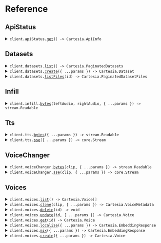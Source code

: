 # Reference

## ApiStatus

<details><summary><code>client.apiStatus.<a href="/src/api/resources/apiStatus/client/Client.ts">get</a>() -> Cartesia.ApiInfo</code></summary>
<dl>
<dd>

#### 🔌 Usage

<dl>
<dd>

<dl>
<dd>

```typescript
await client.apiStatus.get();
```

</dd>
</dl>
</dd>
</dl>

#### ⚙️ Parameters

<dl>
<dd>

<dl>
<dd>

**requestOptions:** `ApiStatus.RequestOptions`

</dd>
</dl>
</dd>
</dl>

</dd>
</dl>
</details>

## Datasets

<details><summary><code>client.datasets.<a href="/src/api/resources/datasets/client/Client.ts">list</a>() -> Cartesia.PaginatedDatasets</code></summary>
<dl>
<dd>

#### 🔌 Usage

<dl>
<dd>

<dl>
<dd>

```typescript
await client.datasets.list();
```

</dd>
</dl>
</dd>
</dl>

#### ⚙️ Parameters

<dl>
<dd>

<dl>
<dd>

**requestOptions:** `Datasets.RequestOptions`

</dd>
</dl>
</dd>
</dl>

</dd>
</dl>
</details>

<details><summary><code>client.datasets.<a href="/src/api/resources/datasets/client/Client.ts">create</a>({ ...params }) -> Cartesia.Dataset</code></summary>
<dl>
<dd>

#### 🔌 Usage

<dl>
<dd>

<dl>
<dd>

```typescript
await client.datasets.create({
    name: "name",
});
```

</dd>
</dl>
</dd>
</dl>

#### ⚙️ Parameters

<dl>
<dd>

<dl>
<dd>

**request:** `Cartesia.CreateDatasetRequest`

</dd>
</dl>

<dl>
<dd>

**requestOptions:** `Datasets.RequestOptions`

</dd>
</dl>
</dd>
</dl>

</dd>
</dl>
</details>

<details><summary><code>client.datasets.<a href="/src/api/resources/datasets/client/Client.ts">listFiles</a>(id) -> Cartesia.PaginatedDatasetFiles</code></summary>
<dl>
<dd>

#### 🔌 Usage

<dl>
<dd>

<dl>
<dd>

```typescript
await client.datasets.listFiles("id");
```

</dd>
</dl>
</dd>
</dl>

#### ⚙️ Parameters

<dl>
<dd>

<dl>
<dd>

**id:** `string`

</dd>
</dl>

<dl>
<dd>

**requestOptions:** `Datasets.RequestOptions`

</dd>
</dl>
</dd>
</dl>

</dd>
</dl>
</details>

## Infill

<details><summary><code>client.infill.<a href="/src/api/resources/infill/client/Client.ts">bytes</a>(leftAudio, rightAudio, { ...params }) -> stream.Readable</code></summary>
<dl>
<dd>

#### 📝 Description

<dl>
<dd>

<dl>
<dd>

Generate audio that smoothly connects two existing audio segments. This is useful for inserting new speech between existing speech segments while maintaining natural transitions.

**The cost is 1 credit per character of the infill text plus a fixed cost of 300 credits.**

Only the `sonic-preview` model is supported for infill at this time.

At least one of `left_audio` or `right_audio` must be provided.

As with all generative models, there's some inherent variability, but here's some tips we recommend to get the best results from infill:

- Use longer infill transcripts
    - This gives the model more flexibility to adapt to the rest of the audio
- Target natural pauses in the audio when deciding where to clip
    - This means you don't need word-level timestamps to be as precise
- Clip right up to the start and end of the audio segment you want infilled, keeping as much silence in the left/right audio segments as possible
    - This helps the model generate more natural transitions
      </dd>
      </dl>
      </dd>
      </dl>

#### 🔌 Usage

<dl>
<dd>

<dl>
<dd>

```typescript
await client.infill.bytes(fs.createReadStream("/path/to/your/file"), fs.createReadStream("/path/to/your/file"), {
    modelId: "sonic-preview",
    language: "en",
    transcript: "middle segment",
    voiceId: "694f9389-aac1-45b6-b726-9d9369183238",
    outputFormatContainer: "mp3",
    outputFormatSampleRate: 44100,
    outputFormatBitRate: 128000,
    voiceExperimentalControlsSpeed: "slowest",
    voiceExperimentalControlsEmotion: ["surprise:high", "curiosity:high"],
});
```

</dd>
</dl>
</dd>
</dl>

#### ⚙️ Parameters

<dl>
<dd>

<dl>
<dd>

**leftAudio:** `File | fs.ReadStream | Blob`

</dd>
</dl>

<dl>
<dd>

**rightAudio:** `File | fs.ReadStream | Blob`

</dd>
</dl>

<dl>
<dd>

**request:** `Cartesia.InfillBytesRequest`

</dd>
</dl>

<dl>
<dd>

**requestOptions:** `Infill.RequestOptions`

</dd>
</dl>
</dd>
</dl>

</dd>
</dl>
</details>

## Tts

<details><summary><code>client.tts.<a href="/src/api/resources/tts/client/Client.ts">bytes</a>({ ...params }) -> stream.Readable</code></summary>
<dl>
<dd>

#### 🔌 Usage

<dl>
<dd>

<dl>
<dd>

```typescript
await client.tts.bytes({
    modelId: "sonic-english",
    transcript: "Hello, world!",
    voice: {
        mode: "id",
        id: "694f9389-aac1-45b6-b726-9d9369183238",
    },
    language: "en",
    outputFormat: {
        container: "mp3",
        sampleRate: 44100,
        bitRate: 128000,
    },
});
```

</dd>
</dl>
</dd>
</dl>

#### ⚙️ Parameters

<dl>
<dd>

<dl>
<dd>

**request:** `Cartesia.TtsRequest`

</dd>
</dl>

<dl>
<dd>

**requestOptions:** `Tts.RequestOptions`

</dd>
</dl>
</dd>
</dl>

</dd>
</dl>
</details>

<details><summary><code>client.tts.<a href="/src/api/resources/tts/client/Client.ts">sse</a>({ ...params }) -> core.Stream<Cartesia.WebSocketResponse></code></summary>
<dl>
<dd>

#### 🔌 Usage

<dl>
<dd>

<dl>
<dd>

```typescript
const response = await client.tts.sse({
    modelId: "sonic-english",
    transcript: "Hello, world!",
    voice: {
        mode: "id",
        id: "694f9389-aac1-45b6-b726-9d9369183238",
    },
    language: "en",
    outputFormat: {
        container: "raw",
        sampleRate: 44100,
        encoding: "pcm_f32le",
    },
});
for await (const item of response) {
    console.log(item);
}
```

</dd>
</dl>
</dd>
</dl>

#### ⚙️ Parameters

<dl>
<dd>

<dl>
<dd>

**request:** `Cartesia.TtsRequest`

</dd>
</dl>

<dl>
<dd>

**requestOptions:** `Tts.RequestOptions`

</dd>
</dl>
</dd>
</dl>

</dd>
</dl>
</details>

## VoiceChanger

<details><summary><code>client.voiceChanger.<a href="/src/api/resources/voiceChanger/client/Client.ts">bytes</a>(clip, { ...params }) -> stream.Readable</code></summary>
<dl>
<dd>

#### 📝 Description

<dl>
<dd>

<dl>
<dd>

Takes an audio file of speech, and returns an audio file of speech spoken with the same intonation, but with a different voice.

This endpoint is priced at 15 characters per second of input audio.

</dd>
</dl>
</dd>
</dl>

#### 🔌 Usage

<dl>
<dd>

<dl>
<dd>

```typescript
await client.voiceChanger.bytes(fs.createReadStream("/path/to/your/file"), {
    voiceId: "694f9389-aac1-45b6-b726-9d9369183238",
    outputFormatContainer: "mp3",
    outputFormatSampleRate: 44100,
    outputFormatBitRate: 128000,
});
```

</dd>
</dl>
</dd>
</dl>

#### ⚙️ Parameters

<dl>
<dd>

<dl>
<dd>

**clip:** `File | fs.ReadStream | Blob`

</dd>
</dl>

<dl>
<dd>

**request:** `Cartesia.VoiceChangerBytesRequest`

</dd>
</dl>

<dl>
<dd>

**requestOptions:** `VoiceChanger.RequestOptions`

</dd>
</dl>
</dd>
</dl>

</dd>
</dl>
</details>

<details><summary><code>client.voiceChanger.<a href="/src/api/resources/voiceChanger/client/Client.ts">sse</a>(clip, { ...params }) -> core.Stream<Cartesia.StreamingResponse></code></summary>
<dl>
<dd>

#### 🔌 Usage

<dl>
<dd>

<dl>
<dd>

```typescript
const response = await client.voiceChanger.sse(fs.createReadStream("/path/to/your/file"), {
    voiceId: "694f9389-aac1-45b6-b726-9d9369183238",
    outputFormatContainer: "mp3",
    outputFormatSampleRate: 44100,
    outputFormatBitRate: 128000,
});
for await (const item of response) {
    console.log(item);
}
```

</dd>
</dl>
</dd>
</dl>

#### ⚙️ Parameters

<dl>
<dd>

<dl>
<dd>

**clip:** `File | fs.ReadStream | Blob`

</dd>
</dl>

<dl>
<dd>

**request:** `Cartesia.VoiceChangerSseRequest`

</dd>
</dl>

<dl>
<dd>

**requestOptions:** `VoiceChanger.RequestOptions`

</dd>
</dl>
</dd>
</dl>

</dd>
</dl>
</details>

## Voices

<details><summary><code>client.voices.<a href="/src/api/resources/voices/client/Client.ts">list</a>() -> Cartesia.Voice[]</code></summary>
<dl>
<dd>

#### 🔌 Usage

<dl>
<dd>

<dl>
<dd>

```typescript
await client.voices.list();
```

</dd>
</dl>
</dd>
</dl>

#### ⚙️ Parameters

<dl>
<dd>

<dl>
<dd>

**requestOptions:** `Voices.RequestOptions`

</dd>
</dl>
</dd>
</dl>

</dd>
</dl>
</details>

<details><summary><code>client.voices.<a href="/src/api/resources/voices/client/Client.ts">clone</a>(clip, { ...params }) -> Cartesia.VoiceMetadata</code></summary>
<dl>
<dd>

#### 📝 Description

<dl>
<dd>

<dl>
<dd>

Clone a voice from an audio clip. This endpoint has two modes, stability and similarity.

Similarity mode clones are more similar to the source clip, but may reproduce background noise. For these, use an audio clip about 5 seconds long.

Stability mode clones are more stable, but may not sound as similar to the source clip. For these, use an audio clip 10-20 seconds long.

</dd>
</dl>
</dd>
</dl>

#### 🔌 Usage

<dl>
<dd>

<dl>
<dd>

```typescript
await client.voices.clone(fs.createReadStream("/path/to/your/file"), {
    name: "A high-stability cloned voice",
    description: "Copied from Cartesia docs",
    mode: "stability",
    language: "en",
    enhance: true,
});
```

</dd>
</dl>
</dd>
</dl>

#### ⚙️ Parameters

<dl>
<dd>

<dl>
<dd>

**clip:** `File | fs.ReadStream | Blob`

</dd>
</dl>

<dl>
<dd>

**request:** `Cartesia.CloneVoiceRequest`

</dd>
</dl>

<dl>
<dd>

**requestOptions:** `Voices.RequestOptions`

</dd>
</dl>
</dd>
</dl>

</dd>
</dl>
</details>

<details><summary><code>client.voices.<a href="/src/api/resources/voices/client/Client.ts">delete</a>(id) -> void</code></summary>
<dl>
<dd>

#### 🔌 Usage

<dl>
<dd>

<dl>
<dd>

```typescript
await client.voices.delete("id");
```

</dd>
</dl>
</dd>
</dl>

#### ⚙️ Parameters

<dl>
<dd>

<dl>
<dd>

**id:** `Cartesia.VoiceId`

</dd>
</dl>

<dl>
<dd>

**requestOptions:** `Voices.RequestOptions`

</dd>
</dl>
</dd>
</dl>

</dd>
</dl>
</details>

<details><summary><code>client.voices.<a href="/src/api/resources/voices/client/Client.ts">update</a>(id, { ...params }) -> Cartesia.Voice</code></summary>
<dl>
<dd>

#### 🔌 Usage

<dl>
<dd>

<dl>
<dd>

```typescript
await client.voices.update("id", {
    name: "name",
    description: "description",
});
```

</dd>
</dl>
</dd>
</dl>

#### ⚙️ Parameters

<dl>
<dd>

<dl>
<dd>

**id:** `Cartesia.VoiceId`

</dd>
</dl>

<dl>
<dd>

**request:** `Cartesia.UpdateVoiceRequest`

</dd>
</dl>

<dl>
<dd>

**requestOptions:** `Voices.RequestOptions`

</dd>
</dl>
</dd>
</dl>

</dd>
</dl>
</details>

<details><summary><code>client.voices.<a href="/src/api/resources/voices/client/Client.ts">get</a>(id) -> Cartesia.Voice</code></summary>
<dl>
<dd>

#### 🔌 Usage

<dl>
<dd>

<dl>
<dd>

```typescript
await client.voices.get("id");
```

</dd>
</dl>
</dd>
</dl>

#### ⚙️ Parameters

<dl>
<dd>

<dl>
<dd>

**id:** `Cartesia.VoiceId`

</dd>
</dl>

<dl>
<dd>

**requestOptions:** `Voices.RequestOptions`

</dd>
</dl>
</dd>
</dl>

</dd>
</dl>
</details>

<details><summary><code>client.voices.<a href="/src/api/resources/voices/client/Client.ts">localize</a>({ ...params }) -> Cartesia.EmbeddingResponse</code></summary>
<dl>
<dd>

#### 🔌 Usage

<dl>
<dd>

<dl>
<dd>

```typescript
await client.voices.localize({
    embedding: [1.1, 1.1],
    language: "en",
    originalSpeakerGender: "male",
    dialect: undefined,
});
```

</dd>
</dl>
</dd>
</dl>

#### ⚙️ Parameters

<dl>
<dd>

<dl>
<dd>

**request:** `Cartesia.LocalizeVoiceRequest`

</dd>
</dl>

<dl>
<dd>

**requestOptions:** `Voices.RequestOptions`

</dd>
</dl>
</dd>
</dl>

</dd>
</dl>
</details>

<details><summary><code>client.voices.<a href="/src/api/resources/voices/client/Client.ts">mix</a>({ ...params }) -> Cartesia.EmbeddingResponse</code></summary>
<dl>
<dd>

#### 🔌 Usage

<dl>
<dd>

<dl>
<dd>

```typescript
await client.voices.mix({
    voices: [
        {
            id: "id",
            weight: 1.1,
        },
        {
            id: "id",
            weight: 1.1,
        },
    ],
});
```

</dd>
</dl>
</dd>
</dl>

#### ⚙️ Parameters

<dl>
<dd>

<dl>
<dd>

**request:** `Cartesia.MixVoicesRequest`

</dd>
</dl>

<dl>
<dd>

**requestOptions:** `Voices.RequestOptions`

</dd>
</dl>
</dd>
</dl>

</dd>
</dl>
</details>

<details><summary><code>client.voices.<a href="/src/api/resources/voices/client/Client.ts">create</a>({ ...params }) -> Cartesia.Voice</code></summary>
<dl>
<dd>

#### 📝 Description

<dl>
<dd>

<dl>
<dd>

Create voice from raw features. If you'd like to clone a voice from an audio file, please use Clone Voice instead.

</dd>
</dl>
</dd>
</dl>

#### 🔌 Usage

<dl>
<dd>

<dl>
<dd>

```typescript
await client.voices.create({
    name: "My Custom Voice",
    description: "A custom voice created through the API",
    embedding: [],
    language: "en",
    baseVoiceId: "123e4567-e89b-12d3-a456-426614174000",
});
```

</dd>
</dl>
</dd>
</dl>

#### ⚙️ Parameters

<dl>
<dd>

<dl>
<dd>

**request:** `Cartesia.CreateVoiceRequest`

</dd>
</dl>

<dl>
<dd>

**requestOptions:** `Voices.RequestOptions`

</dd>
</dl>
</dd>
</dl>

</dd>
</dl>
</details>
